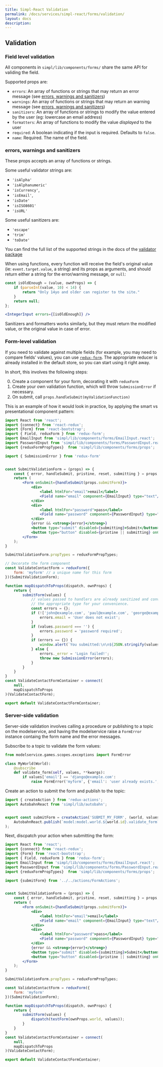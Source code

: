 ```yaml
---
title: Simpl-React Validation
permalink: /docs/services/simpl-react/forms/validation/
layout: docs
description:
---
```


## Validation

### Field level validation

All components in `simpl/lib/components/forms/` share the same API for validing the field.

Supported props are:

* `errors`: An array of functions or strings that may return an error message (see [errors, warnings and sanitizers](#errors-warnings-and-sanitizers))
* `warnings`: An array of functions or strings that may return an warning message (see [errors, warnings and sanitizers](#errors-warnings-and-sanitizers))
* `sanitizers`: An array of functions or strings to modify the value entered by the user (eg: lowercase an email address)
* `formatters`: An array of functions to modify the value _displayed_ to the user
* `required`: A boolean indicating if the input is required. Defaults to `false`.
* `name`: Required. The name of the field.

### errors, warnings and sanitizers

These props accepts an array of functions or strings.

Some useful validator strings are:

* `'isAlpha'`
* `'isAlphanumeric'`
* `'isCurrency'`,
* `'isEmail'`,
* `'isDate'`
* `'isISO8601'`
* `'isURL'`

Some useful sanitizers are:

* `'escape'`
* `'trim'`
* `'toDate'`

You can find the full list of the supported strings in the docs of the [validator package](https://www.npmjs.com/package/validator)

When using functions, every function will receive the field's original value (ie: `event.target.value`, a string) and its props as arguments, and should return either a string for the error/warning message, or `null`:

```jsx
const isOldEnough = (value, ownProps) => {
    if (parseInt(value, 10) < 14) {
        return "Only 14yo and older can register to the site."
    }
    return null;
};

<IntegerInput errors={[isOldEnough]} />
```

Sanitizers and formatters works similarly, but they must return the modified value, or the original value in case of error.

### Form-level validation

If you need to validate against multiple fields (for example, you may need to compare fields' values), you can use [`redux-form`](http://redux-form.com/). The appropriate reducer is already installed in the default store, so you can start using it right away.

In short, this involves the following steps:

0. Create a component for your form, decorating it with `reduxForm`
0. Create your own validation function, which will throw `SubmissionError` if necessary.
0. On submit, call `props.handleSubmit(myValidationFunction)`

This is an example of how it would look in practice, by applying the smart vs presentational component pattern:

```jsx
import React from 'react';
import {connect} from 'react-redux';
import {Form} from 'react-bootstrap';
import { Field, reduxForm } from 'redux-form';
import EmailInput from 'simpl/lib/components/forms/EmailInput.react';
import PasswordInput from 'simpl/lib/components/forms/PasswordInput.react';
import {reduxFormPropTypes}  from 'simpl/lib/components/forms/props';

import { SubmissionError } from 'redux-form'


const SubmitValidationForm = (props) => {
    const { error, handleSubmit, pristine, reset, submitting } = props;
    return (
        <Form onSubmit={handleSubmit(props.submitForm)}>
            <div>
                <label htmlFor="email">email</label>
                <Field name="email" component={EmailInput} type="text"/>
            </div>
            <div>
                <label htmlFor="password">pass</label>
                <Field name="password" component={PasswordInput} type="text"/>
            </div>
            {error && <strong>{error}</strong>}
            <button type="submit" disabled={submitting}>Submit</button>
            <button type="button" disabled={pristine || submitting} onClick={reset}>Clear Values</button>
        </Form>
    );
}

SubmitValidationForm.propTypes = reduxFormPropTypes;

// Decorate the form component
const ValidateContactForm = reduxForm({
    form: 'myform' // a unique name for this form
})(SubmitValidationForm);

function mapDispatchToProps(dispatch, ownProps) {
    return {
        submitForm(values) {
            // values passed to handlers are already sanitized and converted to
            // the appropriate type for your convenience.
            const errors = {};
            if (!['john@example.com', 'paul@example.com', 'george@example.com', 'ringo@example.com'].includes(values.email)) {
                errors.email = 'User does not exist';
            }
            if (values.password === '') {
                errors.password = 'password required';
            }
            if (errors == {}) {
                window.alert(`You submitted:\n\n${JSON.stringify(values, null, 2)}`)
            } else {
                errors._error = 'Login failed!';
                throw new SubmissionError(errors);
            }
        }
    }
}
const ValidateContactFormContainer = connect(
    null,
    mapDispatchToProps
)(ValidateContactForm);

export default ValidateContactFormContainer;
```

### Server-side validation

Server-side validation involves calling a procedure or publishing to a topic on the modelservice, and having the modelservice raise a `FormError` instance containg the form name and the error messages.

Subscribe to a topic to validate the form values:

```python
from modelservice.games.scopes.exceptions import FormError

class MyWorld(World):
    @subscribe
    def validate_form(self, values, **kwargs):
        if values['email'] == 'django@example.com':
            raise FormError('myform', {'email': 'user already exists.', '_error': 'Registration Failed.'})
```

Create an action to submit the form and publish to the topic:

```js
import { createAction } from 'redux-actions';
import AutobahnReact from 'simpl/lib/autobahn';


export const submitForm = createAction('SUBMIT_MY_FORM', (world, values) =>
    AutobahnReact.publish(`model:model.world.${world.id}.validate_form`, [values])
);
```

Next, discpatch your action when submitting the form:

```jsx
import React from 'react';
import {connect} from 'react-redux';
import {Form} from 'react-bootstrap';
import { Field, reduxForm } from 'redux-form';
import EmailInput from 'simpl/lib/components/forms/EmailInput.react';
import PasswordInput from 'simpl/lib/components/forms/PasswordInput.react';
import {reduxFormPropTypes}  from 'simpl/lib/components/forms/props';

import {submitForm} from '../../actions/FormActions';


const SubmitValidationForm = (props) => {
    const { error, handleSubmit, pristine, reset, submitting } = props;
    return (
        <Form onSubmit={handleSubmit(props.submitForm)}>
            <div>
                <label htmlFor="email">email</label>
                <Field name="email" component={EmailInput} type="text"/>
            </div>
            <div>
                <label htmlFor="password">pass</label>
                <Field name="password" component={PasswordInput} type="text"/>
            </div>
            {error && <strong>{error}</strong>}
            <button type="submit" disabled={submitting}>Submit</button>
            <button type="button" disabled={pristine || submitting} onClick={reset}>Clear Values</button>
        </Form>
    );
}

SubmitValidationForm.propTypes = reduxFormPropTypes;

const ValidateContactForm = reduxForm({
    form: 'myform'
})(SubmitValidationForm);

function mapDispatchToProps(dispatch, ownProps) {
    return {
        submitForm(values) {
            dispatch(testForm(ownProps.world, values));
        }
    }
}
const ValidateContactFormContainer = connect(
    null,
    mapDispatchToProps
)(ValidateContactForm);

export default ValidateContactFormContainer;
```
